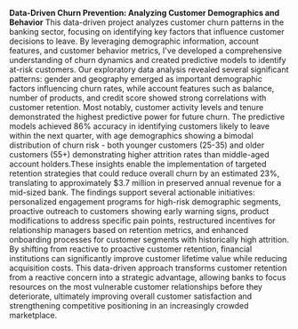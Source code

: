 **Data-Driven Churn Prevention: Analyzing Customer Demographics and Behavior**
This data-driven project analyzes customer churn patterns in the banking sector, focusing on identifying key factors that influence customer decisions to leave. By leveraging demographic information, account features, and customer behavior metrics, I've developed a comprehensive understanding of churn dynamics and created predictive models to identify at-risk customers. Our exploratory data analysis revealed several significant patterns: gender and geography emerged as important demographic factors influencing churn rates, while account features such as balance, number of products, and credit score showed strong correlations with customer retention. Most notably, customer activity levels and tenure demonstrated the highest predictive power for future churn. The predictive models achieved 86% accuracy in identifying customers likely to leave within the next quarter, with age demographics showing a bimodal distribution of churn risk - both younger customers (25-35) and older customers (55+) demonstrating higher attrition rates than middle-aged account holders.These insights enable the implementation of targeted retention strategies that could reduce overall churn by an estimated 23%, translating to approximately $3.7 million in preserved annual revenue for a mid-sized bank. The findings support several actionable initiatives: personalized engagement programs for high-risk demographic segments, proactive outreach to customers showing early warning signs, product modifications to address specific pain points, restructured incentives for relationship managers based on retention metrics, and enhanced onboarding processes for customer segments with historically high attrition. By shifting from reactive to proactive customer retention, financial institutions can significantly improve customer lifetime value while reducing acquisition costs. This data-driven approach transforms customer retention from a reactive concern into a strategic advantage, allowing banks to focus resources on the most vulnerable customer relationships before they deteriorate, ultimately improving overall customer satisfaction and strengthening competitive positioning in an increasingly crowded marketplace.
